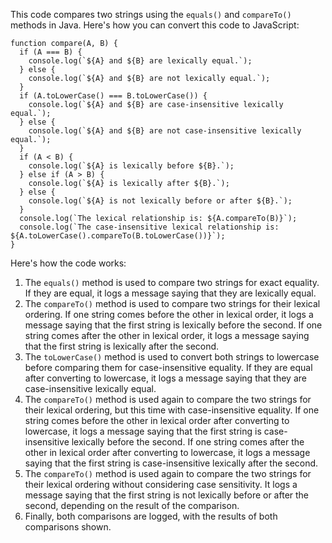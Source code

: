 This code compares two strings using the `equals()` and `compareTo()` methods in Java. Here's how you can convert this code to JavaScript:
```
function compare(A, B) {
  if (A === B) {
    console.log(`${A} and ${B} are lexically equal.`);
  } else {
    console.log(`${A} and ${B} are not lexically equal.`);
  }
  if (A.toLowerCase() === B.toLowerCase()) {
    console.log(`${A} and ${B} are case-insensitive lexically equal.`);
  } else {
    console.log(`${A} and ${B} are not case-insensitive lexically equal.`);
  }
  if (A < B) {
    console.log(`${A} is lexically before ${B}.`);
  } else if (A > B) {
    console.log(`${A} is lexically after ${B}.`);
  } else {
    console.log(`${A} is not lexically before or after ${B}.`);
  }
  console.log(`The lexical relationship is: ${A.compareTo(B)}`);
  console.log(`The case-insensitive lexical relationship is: ${A.toLowerCase().compareTo(B.toLowerCase())}`);
}
```
Here's how the code works:

1. The `equals()` method is used to compare two strings for exact equality. If they are equal, it logs a message saying that they are lexically equal.
2. The `compareTo()` method is used to compare two strings for their lexical ordering. If one string comes before the other in lexical order, it logs a message saying that the first string is lexically before the second. If one string comes after the other in lexical order, it logs a message saying that the first string is lexically after the second.
3. The `toLowerCase()` method is used to convert both strings to lowercase before comparing them for case-insensitive equality. If they are equal after converting to lowercase, it logs a message saying that they are case-insensitive lexically equal.
4. The `compareTo()` method is used again to compare the two strings for their lexical ordering, but this time with case-insensitive equality. If one string comes before the other in lexical order after converting to lowercase, it logs a message saying that the first string is case-insensitive lexically before the second. If one string comes after the other in lexical order after converting to lowercase, it logs a message saying that the first string is case-insensitive lexically after the second.
5. The `compareTo()` method is used again to compare the two strings for their lexical ordering without considering case sensitivity. It logs a message saying that the first string is not lexically before or after the second, depending on the result of the comparison.
6. Finally, both comparisons are logged, with the results of both comparisons shown.

